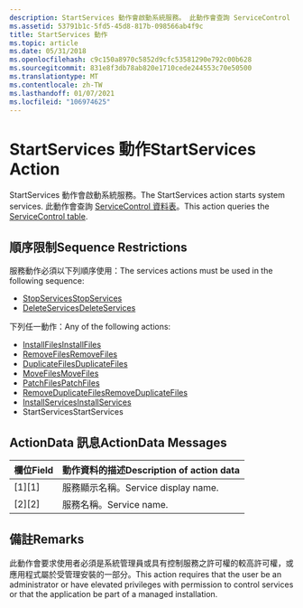 ```yaml
---
description: StartServices 動作會啟動系統服務。 此動作會查詢 ServiceControl 資料表。
ms.assetid: 53791b1c-5fd5-45d8-817b-098566ab4f9c
title: StartServices 動作
ms.topic: article
ms.date: 05/31/2018
ms.openlocfilehash: c9c150a8970c5852d9cfc53581290e792c00b628
ms.sourcegitcommit: 831e8f3db78ab820e1710cede244553c70e50500
ms.translationtype: MT
ms.contentlocale: zh-TW
ms.lasthandoff: 01/07/2021
ms.locfileid: "106974625"
---
```

# <a name="startservices-action"></a><span data-ttu-id="04d0f-104">StartServices 動作</span><span class="sxs-lookup"><span data-stu-id="04d0f-104">StartServices Action</span></span>

<span data-ttu-id="04d0f-105">StartServices 動作會啟動系統服務。</span><span class="sxs-lookup"><span data-stu-id="04d0f-105">The StartServices action starts system services.</span></span> <span data-ttu-id="04d0f-106">此動作會查詢 [ServiceControl 資料表](servicecontrol-table.md)。</span><span class="sxs-lookup"><span data-stu-id="04d0f-106">This action queries the [ServiceControl table](servicecontrol-table.md).</span></span>

## <a name="sequence-restrictions"></a><span data-ttu-id="04d0f-107">順序限制</span><span class="sxs-lookup"><span data-stu-id="04d0f-107">Sequence Restrictions</span></span>

<span data-ttu-id="04d0f-108">服務動作必須以下列順序使用：</span><span class="sxs-lookup"><span data-stu-id="04d0f-108">The services actions must be used in the following sequence:</span></span>

-   [<span data-ttu-id="04d0f-109">StopServices</span><span class="sxs-lookup"><span data-stu-id="04d0f-109">StopServices</span></span>](stopservices-action.md)
-   [<span data-ttu-id="04d0f-110">DeleteServices</span><span class="sxs-lookup"><span data-stu-id="04d0f-110">DeleteServices</span></span>](deleteservices-action.md)

<span data-ttu-id="04d0f-111">下列任一動作：</span><span class="sxs-lookup"><span data-stu-id="04d0f-111">Any of the following actions:</span></span>

-   [<span data-ttu-id="04d0f-112">InstallFiles</span><span class="sxs-lookup"><span data-stu-id="04d0f-112">InstallFiles</span></span>](installfiles-action.md)
-   [<span data-ttu-id="04d0f-113">RemoveFiles</span><span class="sxs-lookup"><span data-stu-id="04d0f-113">RemoveFiles</span></span>](removefiles-action.md)
-   [<span data-ttu-id="04d0f-114">DuplicateFiles</span><span class="sxs-lookup"><span data-stu-id="04d0f-114">DuplicateFiles</span></span>](duplicatefiles-action.md)
-   [<span data-ttu-id="04d0f-115">MoveFiles</span><span class="sxs-lookup"><span data-stu-id="04d0f-115">MoveFiles</span></span>](movefiles-action.md)
-   [<span data-ttu-id="04d0f-116">PatchFiles</span><span class="sxs-lookup"><span data-stu-id="04d0f-116">PatchFiles</span></span>](patchfiles-action.md)
-   [<span data-ttu-id="04d0f-117">RemoveDuplicateFiles</span><span class="sxs-lookup"><span data-stu-id="04d0f-117">RemoveDuplicateFiles</span></span>](removeduplicatefiles-action.md)
-   [<span data-ttu-id="04d0f-118">InstallServices</span><span class="sxs-lookup"><span data-stu-id="04d0f-118">InstallServices</span></span>](installservices-action.md)
-   <span data-ttu-id="04d0f-119">StartServices</span><span class="sxs-lookup"><span data-stu-id="04d0f-119">StartServices</span></span>

## <a name="actiondata-messages"></a><span data-ttu-id="04d0f-120">ActionData 訊息</span><span class="sxs-lookup"><span data-stu-id="04d0f-120">ActionData Messages</span></span>



| <span data-ttu-id="04d0f-121">欄位</span><span class="sxs-lookup"><span data-stu-id="04d0f-121">Field</span></span> | <span data-ttu-id="04d0f-122">動作資料的描述</span><span class="sxs-lookup"><span data-stu-id="04d0f-122">Description of action data</span></span> |
|-------|----------------------------|
| <span data-ttu-id="04d0f-123">\[1\]</span><span class="sxs-lookup"><span data-stu-id="04d0f-123">\[1\]</span></span> | <span data-ttu-id="04d0f-124">服務顯示名稱。</span><span class="sxs-lookup"><span data-stu-id="04d0f-124">Service display name.</span></span>      |
| <span data-ttu-id="04d0f-125">\[2\]</span><span class="sxs-lookup"><span data-stu-id="04d0f-125">\[2\]</span></span> | <span data-ttu-id="04d0f-126">服務名稱。</span><span class="sxs-lookup"><span data-stu-id="04d0f-126">Service name.</span></span>              |



 

## <a name="remarks"></a><span data-ttu-id="04d0f-127">備註</span><span class="sxs-lookup"><span data-stu-id="04d0f-127">Remarks</span></span>

<span data-ttu-id="04d0f-128">此動作會要求使用者必須是系統管理員或具有控制服務之許可權的較高許可權，或應用程式屬於受管理安裝的一部分。</span><span class="sxs-lookup"><span data-stu-id="04d0f-128">This action requires that the user be an administrator or have elevated privileges with permission to control services or that the application be part of a managed installation.</span></span>

 

 



